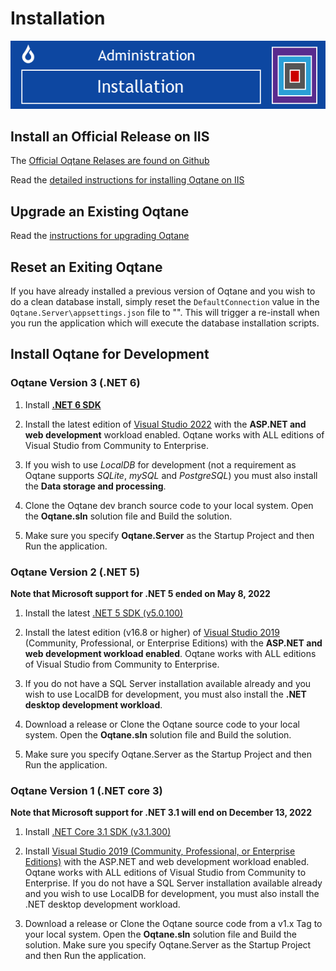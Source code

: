 # Installation

![installationbanner](./assets/installation-banner.png)


## Install an Official Release on IIS

The [Official Oqtane Relases are found on Github](https://github.com/oqtane/oqtane.framework/releases)

Read the [detailed instructions for installing Oqtane on IIS](https://www.oqtane.org/Resources/Blog/PostId/542/installing-oqtane-on-iis)

## Upgrade an Existing Oqtane

Read the [instructions for upgrading Oqtane](https://www.oqtane.org/Resources/Blog/PostId/543/upgrading-oqtane)

## Reset an Exiting Oqtane

If you have already installed a previous version of Oqtane and you wish to do a clean database install, simply reset the `DefaultConnection` value in the `Oqtane.Server\appsettings.json` file to "". 
This will trigger a re-install when you run the application which will execute the database installation scripts.

## Install Oqtane for Development

### Oqtane Version 3 (.NET 6)

1. Install **[.NET 6 SDK](https://dotnet.microsoft.com/download/dotnet/6.0)**
   
1. Install the latest edition of [Visual Studio 2022](https://visualstudio.microsoft.com/downloads/) with the **ASP.NET and web development** workload enabled.
Oqtane works with ALL editions of Visual Studio from Community to Enterprise.

1. If you wish to use _LocalDB_ for development (not a requirement as Oqtane supports _SQLite_, _mySQL_ and _PostgreSQL_) you must also install the **Data storage and processing**.

1. Clone the Oqtane dev branch source code to your local system. Open the **Oqtane.sln** solution file and Build the solution.

1. Make sure you specify **Oqtane.Server** as the Startup Project and then Run the application.

### Oqtane Version 2 (.NET 5)
**Note that Microsoft support for .NET 5 ended on May 8, 2022** 

1. Install the latest [.NET 5 SDK (v5.0.100)](https://dotnet.microsoft.com/download/dotnet/5.0)

1. Install the latest edition (v16.8 or higher) of 
[Visual Studio 2019](https://visualstudio.microsoft.com/vs/) (Community, Professional, or Enterprise Editions) 
with the **ASP.NET and web development workload enabled**.
Oqtane works with ALL editions of Visual Studio from Community to Enterprise. 
  
1. If you do not have a SQL Server installation available already and you wish to use LocalDB for development, 
you must also install the **.NET desktop development workload**.

1. Download a release or Clone the Oqtane source code to your local system. Open the **Oqtane.sln** solution file and Build the solution.

1. Make sure you specify Oqtane.Server as the Startup Project and then Run the application.

### Oqtane Version 1 (.NET core 3)
**Note that Microsoft support for .NET 3.1 will end on December 13, 2022** 

1. Install [.NET Core 3.1 SDK (v3.1.300)](https://dotnet.microsoft.com/download/dotnet-core/thank-you/sdk-3.1.300-windows-x64-installer)

1. Install [Visual Studio 2019 (Community, Professional, or Enterprise Editions)](https://visualstudio.microsoft.com/vs) 
with the ASP.NET and web development workload enabled.
Oqtane works with ALL editions of Visual Studio from Community to Enterprise. 
If you do not have a SQL Server installation available already and you wish to use LocalDB for development, you must also install the .NET desktop development workload.

1. Download a release or Clone the Oqtane source code from a v1.x Tag to your local system. Open the **Oqtane.sln** solution file and Build the solution.
Make sure you specify Oqtane.Server as the Startup Project and then Run the application.